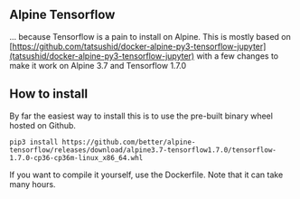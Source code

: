 Alpine Tensorflow
-----------------

... because Tensorflow is a pain to install on Alpine. This is mostly based on [https://github.com/tatsushid/docker-alpine-py3-tensorflow-jupyter](tatsushid/docker-alpine-py3-tensorflow-jupyter) with a few changes to make it work on Alpine 3.7 and Tensorflow 1.7.0

How to install
--------------

By far the easiest way to install this is to use the pre-built binary wheel hosted on Github.

```
pip3 install https://github.com/better/alpine-tensorflow/releases/download/alpine3.7-tensorflow1.7.0/tensorflow-1.7.0-cp36-cp36m-linux_x86_64.whl
```

If you want to compile it yourself, use the Dockerfile. Note that it can take many hours.
